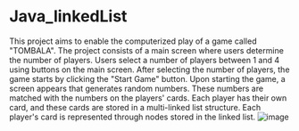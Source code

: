# Java_linkedList

This project aims to enable the computerized play of a game called "TOMBALA". The project consists of a main screen where users determine the number of players. Users select a number of players between 1 and 4 using buttons on the main screen. After selecting the number of players, the game starts by clicking the "Start Game" button.
Upon starting the game, a screen appears that generates random numbers. These numbers are matched with the numbers on the players' cards. Each player has their own card, and these cards are stored in a multi-linked list structure. Each player's card is represented through nodes stored in the linked list.
![image](https://github.com/oguzhangkckc/Java_linkedList/assets/120688108/2390eb50-25a3-4e2c-8c45-4c9e93b30998)
